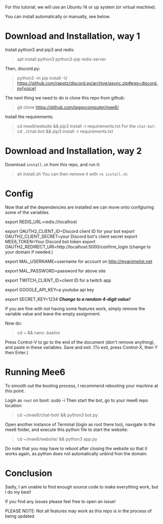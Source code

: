 For this tutorial, we will use an Ubuntu 14 or up system (or virtual machine).

You can install automatically or manually, see below.
# Download and Installation, way 1

Install python3 and pip3 and redis:
>apt install python3 python3-pip redis-server

Then, discord.py:
>python3 -m pip install -U https://github.com/rapptz/discord.py/archive/async.zip#egg=discord.py[voice]


The next thing we need to do is clone this repo from github:
>git clone https://github.com/laggycomputer/mee6/

Install the requirements:
>cd mee6/website && pip3 install -r requirements.txt
For the `chat-bot`:
>cd ../chat-bot && pip3 install -r requirements.txt

# Download and Installation, way 2
Download `install.sh` from this repo, and run it:
>sh install.sh
You can then remove it with `rm install.sh`.

# Config
Now that all the dependencies are installed we can move onto confgiuring some of the variables.

export REDIS_URL=redis://localhost

export OAUTH2_CLIENT_ID=Discord client ID for your bot
export OAUTH2_CLIENT_SECRET=your Discord bot's client secret
export MEE6_TOKEN=Your Discord bot token
export OAUTH2_REDIRECT_URI=http://localhost:5000/confirm_login (change to your domain if needed.)

export MAL_USERNAME=username for account on http://myanimelist.net

export MAL_PASSWORD=password for above site

export TWITCH_CLIENT_ID=client ID for a twitch app

export GOOGLE_API_KEY=a youtube api key

export SECRET_KEY=1234 ***Change to a random 4-digit value!***


If you are fine with not having some features work, simply remove the variable value and leave the empty assignment.

Now do:
>cd ~ && nano .bashrc

Press Control-V to go to the end of the document (don't remove anything), and paste in these variables. Save and exit.
(To exit, press Control-X, then Y then Enter.)


# Running Mee6

To smooth out the booting process, I recommend rebooting your machine at this point.

Login as `root` on boot:
sudo -i
Then start the bot, go to your mee6 repo location:
>cd ~/mee6/chat-bot/ && python3 bot.py

Open another instance of Terminal (login as root there too), navigate to the mee6 folder, and execute this python file to start the website:
>cd ~/mee6/website/ && python3 app.py

Do note that you may have to reboot after closing the website so that it works again, 
as python does not automatically unbind fron the domain.

# Conclusion

Sadly, I am unable to find enough source code to make everything work, but I do my best!

If you find any issues please feel free to open an issue!


PLEASE NOTE: Not all features may work as this repo is in the process of being updated.

